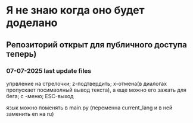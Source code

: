 # Я не знаю когда оно будет доделано
## Репозиторий открыт для публичного доступа теперь)
### 07-07-2025 last update files
упрвление на стрелочки;  z-подтвердить;  x-отмена(в диалогах пропускает посимволный вывод текста), а еще можно его зажать для бега;  с -меню;  ESC-выход

язык можно поменять в main.py (переменна current_lang и в ней заменить en на ru)
